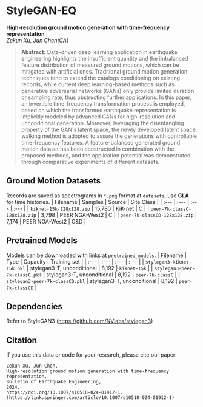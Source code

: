# StyleGAN-EQ
**High-resolution ground motion generation with time-frequency representation**<br>
*Zekun Xu, Jun Chen(CA)*

>**Abstract:** Data-driven deep learning application in earthquake engineering highlights the insufficient quantity and the imbalanced feature distribution of measured ground motions, which can be mitigated with artificial ones. Traditional ground motion generation techniques tend to extend the catalogs conditioning on existing records, while current deep learning-based methods such as generative adversarial networks (GANs) only provide limited duration or sampling rate, thus obstructing further applications. In this paper, an invertible time-frequency transformation process is employed, based on which the transformed earthquake representation is implicitly modeled by advanced GANs for high-resolution and unconditional generation. Moreover, leveraging the disentangling property of the GAN's latent space, the newly developed latent space walking method is adopted to assure the generations with controllable time-frequency features. A feature-balanced generated ground motion dataset has been constructed in combination with the proposed methods, and the application potential was demonstrated through comparative experiments of different datasets.

## Ground Motion Datasets
Records are saved as spectrograms in `*.png` format at `datasets`, use **GLA** for time histories.
| Filename | Samples | Source | Site Class |
| :--- | :--- | :--- | :--- |
| `kiknet-15k-128x128.zip` | 15,780 | KiK-net | C |
| `peer-7k-classC-128x128.zip` | 3,798 | PEER NGA-West2 | C |
| `peer-7k-classCD-128x128.zip` | 7,174 | PEER NGA-West2 | C&D |

## Pretrained Models
Models can be downloaded with links at `pretrained_models`.
| Filename | Type | Capacity | Training set |
| :--- | :--- | :--- | :--- |
| `stylegan3-kiknet-15k.pkl` | stylegan3-T, unconditional | 8,192 | `kiknet-15k` |
| `stylegan3-peer-7k-classC.pkl` | stylegan3-T, unconditional | 8,192 | `peer-7k-classC` |
| `stylegan3-peer-7k-classCD.pkl` | stylegan3-T, unconditional | 8,192 | `peer-7k-classCD` |

## Dependencies
Refer to StyleGAN3 (https://github.com/NVlabs/stylegan3)

## Citation
If you use this data or code for your research, please cite our paper:

```
Zekun Xu, Jun Chen,
High-resolution ground motion generation with time-frequency representation,
Bulletin of Earthquake Engineering,
2024,
https://doi.org/10.1007/s10518-024-01912-1.
(https://link.springer.com/article/10.1007/s10518-024-01912-1)
```
